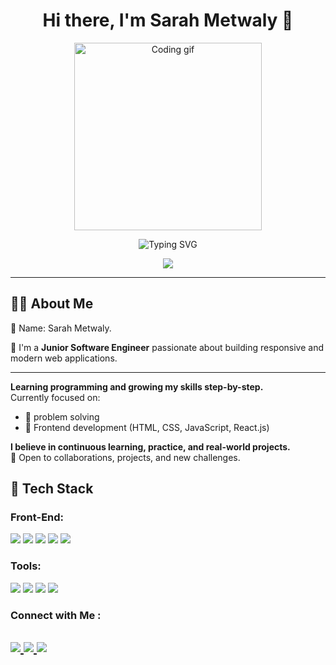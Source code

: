 <h1 align="center">Hi there, I'm Sarah Metwaly 👋</h1>

<p align="center">
  <img src="https://media.giphy.com/media/qgQUggAC3Pfv687qPC/giphy.gif" width="300" alt="Coding gif"/>
</p>

<p align="center">
  <img src="https://readme-typing-svg.herokuapp.com?font=Fira+Code&size=24&color=61DAFB&center=true&vCenter=true&width=450&lines=Hi,+I'm+Sarah!;Junior+software+Engineer;Let's+Code+Together!" alt="Typing SVG" />
</p>

<!-- Typing SVG by DenverCoder1 - https://github.com/DenverCoder1/readme-typing-svg -->
<p align="center">
  <a href="https://github.com/DenverCoder1/readme-typing-svg"><img src="https://readme-typing-svg.herokuapp.com/?lines=software%20developer;Always%20learning%20new%20things&font=Fira%20Code&center=true&width=440&height=45&color=f75c7e&vCenter=true&size=22"></a>
</p> 

---

## 🧑‍💻 About Me
👤 Name: Sarah Metwaly.

🎯 I'm a **Junior Software Engineer** passionate about building responsive and modern web applications.

---
**Learning programming and growing my skills step-by-step.**  
Currently focused on:

- 🐍 problem solving
- 🎨 Frontend development (HTML, CSS, JavaScript, React.js)

**I believe in continuous learning, practice, and real-world projects.**  
🚀 Open to collaborations, projects, and new challenges.


## 🚀 Tech Stack

### Front-End:
<p>
  <img src="https://img.shields.io/badge/HTML5-E34F26?logo=html5&logoColor=white" />
  <img src="https://img.shields.io/badge/CSS3-1572B6?logo=css3&logoColor=white" />
  <img src="https://img.shields.io/badge/JavaScript-F7DF1E?logo=javascript&logoColor=black" />
  <img src="https://img.shields.io/badge/React-61DAFB?logo=react&logoColor=black" />
  <img src="https://img.shields.io/badge/TypeScript-3178C6?logo=typescript&logoColor=white" />

</p>

### Tools:
<p>
  <img src="https://img.shields.io/badge/VSCode-007ACC?logo=visual-studio-code&logoColor=white" />
  <img src="https://img.shields.io/badge/Git-F05032?logo=git&logoColor=white" />
  <img src="https://img.shields.io/badge/GitHub-181717?logo=github&logoColor=white" />
  <img src="https://img.shields.io/badge/ChatGPT-00A67E?logo=openai&logoColor=white" />
</p>


### Connect with Me :

<a href="www.linkedin.com/in/sarah-metwaly-925590245" target="_blank"> <img src="https://img.shields.io/badge/-LinkedIn-0077B5?style=for-the-badge&logo=Linkedin&logoColor=white"/> </a> <a href="mailto:sarah.metwaly.internships@gmail.com" target="_blank"> <img src="https://img.shields.io/badge/-Email-D44638?style=for-the-badge&logo=Gmail&logoColor=white"/> </a> <a href="https://github.com/Sarah-Metwaly" target="_blank"> <img src="https://img.shields.io/badge/-GitHub-171515?style=for-the-badge&logo=GitHub&logoColor=white"/> </a>
---
